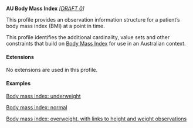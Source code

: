 **AU Body Mass Index** *[[DRAFT 0](guidance.html)]*

This profile provides an observation information structure for a patient’s body mass index (BMI) at a point in time.

This profile identifies the additional cardinality, value sets and other constraints that build on [Body Mass Index](http://hl7.org/fhir/StructureDefinition/bmi) for use in an Australian context. 


#### Extensions

No extensions are used in this profile.


#### Examples

[Body mass index: underweight](Observation-bmi-example0.html)

[Body mass index: normal](Observation-bmi-example1.html)

[Body mass index: overweight, with links to height and weight observations](Observation-bmi-example2.html)
